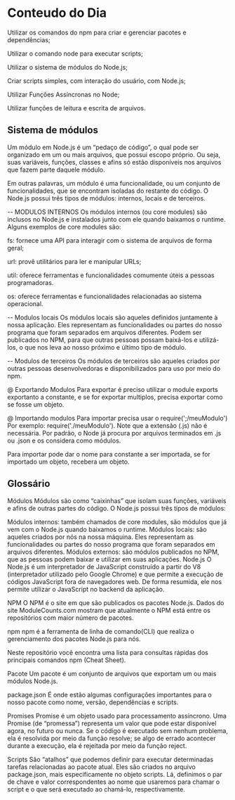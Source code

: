# Conteudo do Dia

Utilizar os comandos do npm para criar e gerenciar pacotes e dependências;

Utilizar o comando node para executar scripts;

Utilizar o sistema de módulos do Node.js;

Criar scripts simples, com interação do usuário, com Node.js;

Utilizar Funções Assíncronas no Node;

Utilizar funções de leitura e escrita de arquivos.

## Sistema de módulos

Um módulo em Node.js é um “pedaço de código”, o qual pode ser organizado em um ou mais arquivos, que possui escopo próprio. Ou seja, suas variáveis, funções, classes e afins só estão disponíveis nos arquivos que fazem parte daquele módulo.

Em outras palavras, um módulo é uma funcionalidade, ou um conjunto de funcionalidades, que se encontram isoladas do restante do código. O Node.js possui três tipos de módulos: internos, locais e de terceiros.

-- MODULOS INTERNOS
Os módulos internos (ou core modules) são inclusos no Node.js e instalados junto com ele quando baixamos o runtime. Alguns exemplos de core modules são:

fs: fornece uma API para interagir com o sistema de arquivos de forma geral;

url: provê utilitários para ler e manipular URLs;

util: oferece ferramentas e funcionalidades comumente úteis a pessoas programadoras.

os: oferece ferramentas e funcionalidades relacionadas ao sistema operacional.

-- Modulos locais
Os módulos locais são aqueles definidos juntamente à nossa aplicação. Eles representam as funcionalidades ou partes do nosso programa que foram separados em arquivos diferentes. Podem ser publicados no NPM, para que outras pessoas possam baixá-los e utilizá-los, o que nos leva ao nosso próximo e último tipo de módulo.

-- Modulos de terceiros
Os módulos de terceiros são aqueles criados por outras pessoas desenvolvedoras e disponibilizados para uso por meio do npm.

@ Exportando Modulos
Para exportar é preciso utilizar o module exports exportanto a constante, e se for exportar multiplos, precisa exportar como se fosse um objeto.
<!-- module.exports = { CtoF, FtoC }; -->

@ Importando modulos
Para importar precisa usar o require(';/meuModulo')
Por exemplo: require('./meuModulo'). Note que a extensão (.js) não é necessária. Por padrão, o Node já procura por arquivos terminados em .js ou .json e os considera como módulos.

Para importar pode dar o nome para constante a ser importada, se for importado um objeto, recebera um objeto.

## Glossário

Módulos
Módulos são como “caixinhas” que isolam suas funções, variáveis e afins de outras partes do código. O Node.js possui três tipos de módulos:

Módulos internos: também chamados de core modules, são módulos que já vem com o Node.js quando baixamos o runtime.
Módulos locais: são aqueles criados por nós na nossa máquina. Eles representam as funcionalidades ou partes do nosso programa que foram separados em arquivos diferentes.
Módulos externos: são módulos publicados no NPM, que as pessoas podem baixar e utilizar em suas aplicações.
Node.js
O Node.js é um interpretador de JavaScript construído a partir do V8 (interpretador utilizado pelo Google Chrome) e que permite a execução de códigos JavaScript fora de navegadores web. De forma resumida, ele nos permite utilizar o JavaScript no backend da aplicação.

NPM
O NPM é o site em que são publicados os pacotes Node.js. Dados do site ModuleCounts.com mostram que atualmente o NPM está entre os repositórios com maior número de pacotes.

npm
npm é a ferramenta de linha de comando(CLI) que realiza o gerenciamento dos pacotes Node.js para nós.

Neste repositório você encontra uma lista para consultas rápidas dos principais comandos npm (Cheat Sheet).

Pacote
Um pacote é um conjunto de arquivos que exportam um ou mais módulos Node.js.

package.json
É onde estão algumas configurações importantes para o nosso pacote como nome, versão, dependências e scripts.

Promises
Promise é um objeto usado para processamento assíncrono. Uma Promise (de “promessa”) representa um valor que pode estar disponível agora, no futuro ou nunca. Se o código é executado sem nenhum problema, ela é resolvida por meio da função resolve; se algo de errado acontecer durante a execução, ela é rejeitada por meio da função reject.

Scripts
São “atalhos” que podemos definir para executar determinadas tarefas relacionadas ao pacote atual. Eles são criados no arquivo package.json, mais especificamente no objeto scripts. Lá, definimos o par de chave e valor correspondentes ao nome que usaremos para chamar o script e o que será executado ao chamá-lo, respectivamente.

